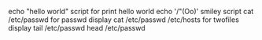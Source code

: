echo "hello world" script for print hello world
echo '/"(Oo)' smiley script
cat /etc/passwd for passwd display
cat /etc/passwd /etc/hosts for twofiles display
tail /etc/passwd
head /etc/passwd
